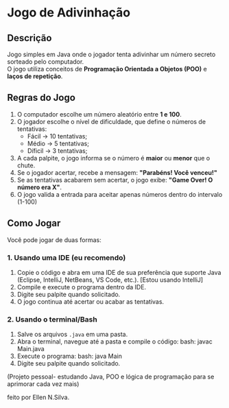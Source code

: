 # Jogo de Adivinhação

## Descrição
Jogo simples em Java onde o jogador tenta adivinhar um número secreto sorteado pelo computador.  
O jogo utiliza conceitos de **Programação Orientada a Objetos (POO)** e **laços de repetição**.

## Regras do Jogo
1. O computador escolhe um número aleatório entre **1 e 100**.
2. O jogador escolhe o nível de dificuldade, que define o números de tentativas:
   - Fácil -> 10 tentativas;
   - Médio -> 5 tentativas;
   - Díficil -> 3 tentativas;
4. A cada palpite, o jogo informa se o número é **maior** ou **menor** que o chute.
5. Se o jogador acertar, recebe a mensagem: **"Parabéns! Você venceu!"**
5. Se as tentativas acabarem sem acertar, o jogo exibe: **"Game Over! O número era X"**.
6. O jogo valida a entrada para aceitar apenas números dentro do intervalo (1-100)

## Como Jogar
Você pode jogar de duas formas:

### 1. Usando uma IDE (eu recomendo)
1. Copie o código e abra em uma IDE de sua preferência que suporte Java (Eclipse, IntelliJ, NetBeans, VS Code, etc.). [Estou usando IntelliJ]
2. Compile e execute o programa dentro da IDE.
3. Digite seu palpite quando solicitado.
4. O jogo continua até acertar ou acabar as tentativas.

### 2. Usando o terminal/Bash
1. Salve os arquivos `.java` em uma pasta.
2. Abra o terminal, navegue até a pasta e compile o código:
   bash:
   javac Main.java
3. Execute o programa:
   bash:
   java Main
4. Digite seu palpite quando solicitado.



(Projeto pessoal- estudando Java, POO e lógica de programação para se aprimorar cada vez mais)

feito por Ellen N.Silva.

